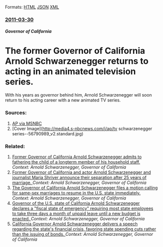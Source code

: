 
Formats: [HTML](/news/2011/03/30/the-former-governor-of-california-arnold-schwarzenegger-returns-to-acting-in-an-animated-television-series.html)  [JSON](/news/2011/03/30/the-former-governor-of-california-arnold-schwarzenegger-returns-to-acting-in-an-animated-television-series.json)  [XML](/news/2011/03/30/the-former-governor-of-california-arnold-schwarzenegger-returns-to-acting-in-an-animated-television-series.xml)  

### [2011-03-30](/news/2011/03/30/index.md)

##### Governor of California
# The former Governor of California Arnold Schwarzenegger returns to acting in an animated television series. 

With his years as governor behind him, Arnold Schwarzenegger will soon return to his acting career with a new animated TV series.


### Sources:

1. [AP via MSNBC](http://today.msnbc.msn.com/id/42349888/ns/today-entertainment/)
1. [Cover Image](http://media4.s-nbcnews.com/j/ap/tv schwarzenegger series--56790989_v2.standard.jpg)

### Related:

1. [Former Governor of California Arnold Schwarzenegger admits to fathering the child of a longterm member of his household staff. ](/news/2011/05/17/former-governor-of-california-arnold-schwarzenegger-admits-to-fathering-the-child-of-a-longterm-member-of-his-household-staff.md) _Context: Arnold Schwarzenegger, Governor of California_
2. [Former Governor of California and actor Arnold Schwarzenegger and journalist Maria Shriver announce their separation after 25 years of marriage. ](/news/2011/05/10/former-governor-of-california-and-actor-arnold-schwarzenegger-and-journalist-maria-shriver-announce-their-separation-after-25-years-of-marri.md) _Context: Arnold Schwarzenegger, Governor of California_
3. [The Governor of California Arnold Schwarzenegger files a motion calling for same-sex marriages to resume in the U.S. state immediately. ](/news/2010/08/6/the-governor-of-california-arnold-schwarzenegger-files-a-motion-calling-for-same-sex-marriages-to-resume-in-the-u-s-state-immediately.md) _Context: Arnold Schwarzenegger, Governor of California_
4. [Governor of the U.S. state of California Arnold Schwarzenegger declares a "fiscal state of emergency" requiring most state employees to take three days a month of unpaid leave until a new budget is enacted. ](/news/2010/07/28/governor-of-the-u-s-state-of-california-arnold-schwarzenegger-declares-a-fiscal-state-of-emergency-requiring-most-state-employees-to-take.md) _Context: Arnold Schwarzenegger, Governor of California_
5. [ California Governor Arnold Schwarzenegger delivers a speech regarding the state's financial crisis, favoring state spending cuts rather than the issuing of bonds. ](/news/2009/06/13/california-governor-arnold-schwarzenegger-delivers-a-speech-regarding-the-state-s-financial-crisis-favoring-state-spending-cuts-rather-tha.md) _Context: Arnold Schwarzenegger, Governor of California_
